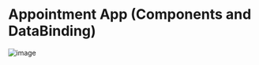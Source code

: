 # Appointment App (Components and DataBinding)
 
![image](https://github.com/user-attachments/assets/59b60883-67a5-442d-a874-2ee6d08351e1)
